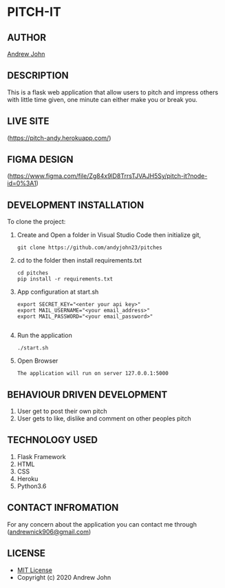 # PITCH-IT

## AUTHOR
[Andrew John](https://github.com/andyjohn23)

## DESCRIPTION 
This is a flask web application that allow users to pitch and impress
others with little time given, one minute can either make you or break you.

## LIVE SITE
(https://pitch-andy.herokuapp.com/)

## FIGMA DESIGN
(https://www.figma.com/file/Zg84x9lD8TrrsTJVAJH5Sy/pitch-it?node-id=0%3A1)

## DEVELOPMENT INSTALLATION
To clone the project:
1. Create and Open a folder in Visual Studio Code then initialize git,
   ```
   git clone https://github.com/andyjohn23/pitches

   ```

1. cd to the folder then install requirements.txt
   ```
   cd pitches
   pip install -r requirements.txt

   ```

1. App configuration at start.sh
   ```
   export SECRET_KEY="<enter your api key>"
   export MAIL_USERNAME="<your email_address>"
   export MAIL_PASSWORD="<your email_password>"


   ```
1. Run the application
   ```
   ./start.sh

   ```

1. Open Browser
   ```
   The application will run on server 127.0.0.1:5000

   ```
   
## BEHAVIOUR DRIVEN DEVELOPMENT
1. User get to post their own pitch
1. User gets to like, dislike and comment on other peoples pitch

## TECHNOLOGY USED
1. Flask Framework
1. HTML
1. CSS
1. Heroku
1. Python3.6

## CONTACT INFROMATION
For any concern about the application you can contact me through (andrewnick906@gmail.com)

## LICENSE
* [MIT License](https://github.com/andyjohn23/pitches/blob/main/LICENSE)
* Copyright (c) 2020 Andrew John